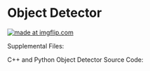 # Object Detector

<a href="https://imgflip.com/gif/2atfst"><img src="https://i.imgflip.com/2atfst.gif" title="made at imgflip.com"/></a>

Supplemental Files:

C++ and Python Object Detector Source Code:

